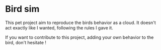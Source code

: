 # Bird sim

This pet project aim to reproduce the birds behavior as a cloud. It doesn't act exactly like I wanted, following the rules I gave it.

If you want to contribute to this project, adding your own behavior to the bird, don't hesitate !
